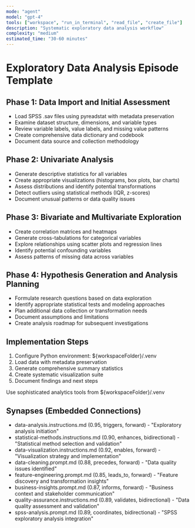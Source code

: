 ```yaml
---
mode: "agent"
model: "gpt-4"
tools: ["workspace", "run_in_terminal", "read_file", "create_file"]
description: "Systematic exploratory data analysis workflow"
complexity: "medium"
estimated_time: "30-60 minutes"
---
```


# Exploratory Data Analysis Episode Template

## Phase 1: Data Import and Initial Assessment
- Load SPSS .sav files using pyreadstat with metadata preservation
- Examine dataset structure, dimensions, and variable types
- Review variable labels, value labels, and missing value patterns
- Create comprehensive data dictionary and codebook
- Document data source and collection methodology

## Phase 2: Univariate Analysis
- Generate descriptive statistics for all variables
- Create appropriate visualizations (histograms, box plots, bar charts)
- Assess distributions and identify potential transformations
- Detect outliers using statistical methods (IQR, z-scores)
- Document unusual patterns or data quality issues

## Phase 3: Bivariate and Multivariate Exploration
- Create correlation matrices and heatmaps
- Generate cross-tabulations for categorical variables
- Explore relationships using scatter plots and regression lines
- Identify potential confounding variables
- Assess patterns of missing data across variables

## Phase 4: Hypothesis Generation and Analysis Planning
- Formulate research questions based on data exploration
- Identify appropriate statistical tests and modeling approaches
- Plan additional data collection or transformation needs
- Document assumptions and limitations
- Create analysis roadmap for subsequent investigations

## Implementation Steps
1. Configure Python environment: ${workspaceFolder}/.venv
2. Load data with metadata preservation
3. Generate comprehensive summary statistics
4. Create systematic visualization suite
5. Document findings and next steps

Use sophisticated analytics tools from ${workspaceFolder}/.venv

## Synapses (Embedded Connections)
- data-analysis.instructions.md (0.95, triggers, forward) - "Exploratory analysis initiation"
- statistical-methods.instructions.md (0.90, enhances, bidirectional) - "Statistical method selection and validation"
- data-visualization.instructions.md (0.92, enables, forward) - "Visualization strategy and implementation"
- data-cleaning.prompt.md (0.88, precedes, forward) - "Data quality issues identified"
- feature-engineering.prompt.md (0.85, leads_to, forward) - "Feature discovery and transformation insights"
- business-insights.prompt.md (0.87, informs, forward) - "Business context and stakeholder communication"
- quality-assurance.instructions.md (0.89, validates, bidirectional) - "Data quality assessment and validation"
- spss-analysis.prompt.md (0.89, coordinates, bidirectional) - "SPSS exploratory analysis integration"
